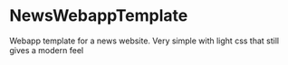 # NewsWebappTemplate
Webapp template for a news website. Very simple with light css that still gives a modern feel
